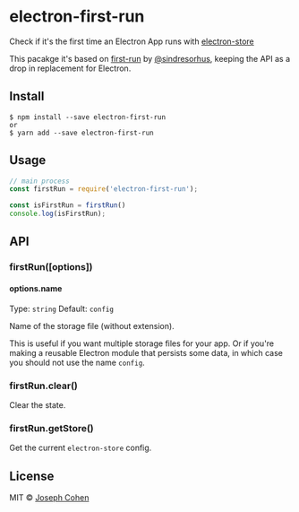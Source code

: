 # electron-first-run

Check if it's the first time an Electron App runs with [electron-store](https://github.com/sindresorhus/electron-store)

This pacakge it's based on [first-run](https://github.com/sindresorhus/first-run) by [@sindresorhus](https://github.com/sindresorhus), keeping the API as a drop in replacement for Electron.

## Install

```
$ npm install --save electron-first-run
or
$ yarn add --save electron-first-run
```

## Usage

```js
// main process
const firstRun = require('electron-first-run');

const isFirstRun = firstRun()
console.log(isFirstRun);
```

## API

### firstRun([options])

#### options.name

Type: `string`
Default: `config`

Name of the storage file (without extension).

This is useful if you want multiple storage files for your app. Or if you're making a reusable Electron module that persists some data, in which case you should not use the name `config`.

### firstRun.clear()

Clear the state.

### firstRun.getStore()

Get the current `electron-store` config.


## License

MIT © [Joseph Cohen](http://joecohens.com)
